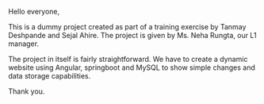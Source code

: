 Hello everyone,

This is a dummy project created as part of a training exercise by Tanmay Deshpande and Sejal Ahire.
The project is given by Ms. Neha Rungta, our L1 manager. 

The project in itself is fairly straightforward. We have to create a dynamic website using Angular, springboot and MySQL
to show simple changes and data storage capabilities. 

Thank you.
